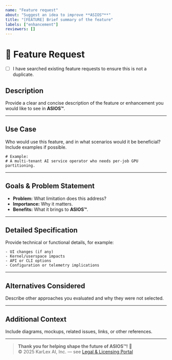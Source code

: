 ```yaml
---
name: "Feature request"
about: "Suggest an idea to improve **ASIOS™**"
title: "[FEATURE] Brief summary of the feature"
labels: ["enhancement"]
reviewers: []
---
```


# 🚀 Feature Request

- [ ] I have searched existing feature requests to ensure this is not a duplicate.

## Description

Provide a clear and concise description of the feature or enhancement you would like to see in **ASIOS™**.

---

## Use Case

Who would use this feature, and in what scenarios would it be beneficial?  
Include examples if possible.

```text
# Example:
# A multi-tenant AI service operator who needs per-job GPU partitioning.
```

---

## Goals & Problem Statement

- **Problem:** What limitation does this address?  
- **Importance:** Why it matters.  
- **Benefits:** What it brings to **ASIOS™**.

---

## Detailed Specification

Provide technical or functional details, for example:  
```text
- UI changes (if any)
- Kernel/userspace impacts
- API or CLI options
- Configuration or telemetry implications
```

---

## Alternatives Considered

Describe other approaches you evaluated and why they were not selected.

---

## Additional Context

Include diagrams, mockups, related issues, links, or other references.

---

> **Thank you for helping shape the future of ASIOS™!** 🌟  
> © 2025 KarLex AI, Inc. — see [Legal & Licensing Portal](https://asios.ai/legal)
